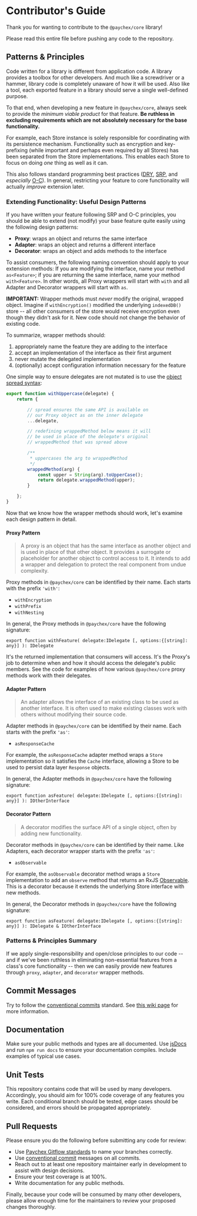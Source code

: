 # Contributor's Guide

Thank you for wanting to contribute to the `@paychex/core` library!

Please read this entire file before pushing any code to the repository.

## Patterns & Principles

Code written for a library is different from application code. A library provides a toolbox for other developers. And much like a screwdriver or a hammer, library code is completely unaware of how it will be used. Also like a tool, each exported feature in a library should serve a single well-defined purpose.

To that end, when developing a new feature in `@paychex/core`, always seek to provide the _minimum viable product_ for that feature. **Be ruthless in excluding requirements which are not absolutely necessary for the base functionality.**

For example, each Store instance is solely responsible for coordinating with its persistence mechanism. Functionality such as encryption and key-prefixing (while important and perhaps even required by all Stores) has been separated from the Store implementations. This enables each Store to focus on doing _one_ thing as well as it can.

This also follows standard programming best practices ([DRY](https://en.wikipedia.org/wiki/Don%27t_repeat_yourself), [SRP](https://en.wikipedia.org/wiki/Single_responsibility_principle), and _especially_ [O-C](https://en.wikipedia.org/wiki/Open%E2%80%93closed_principle)). In general, restricting your feature to core functionality will actually _improve_ extension later.

### Extending Functionality: Useful Design Patterns

If you have written your feature following SRP and O-C principles, you should be able to extend (not modify) your base feature quite easily using the following design patterns:

- **Proxy**: wraps an object and returns the same interface
- **Adapter**: wraps an object and returns a different interface
- **Decorator**: wraps an object and adds methods to the interface

To assist consumers, the following naming convention should apply to your extension methods: If you are modifying the interface, name your method `as<Feature>`; if you are returning the same interface, name your method `with<Feature>`. In other words, all Proxy wrappers will start with `with` and all Adapter and Decorator wrappers will start with `as`.

**IMPORTANT:** Wrapper methods must _never_ modify the original, wrapped object. Imagine if `withEncryption()` modified the underlying `indexedDB()` store -- all other consumers of the store would receive encryption even though they didn't ask for it. New code should not change the behavior of existing code.

To summarize, wrapper methods should:

1. appropriately name the feature they are adding to the interface
2. accept an implementation of the interface as their first argument
3. never mutate the delegated implementation
4. (optionally) accept configuration information necessary for the feature

One simple way to ensure delegates are not mutated is to use the [object spread syntax](https://developer.mozilla.org/en-US/docs/Web/JavaScript/Reference/Operators/Spread_syntax#Spread_in_object_literals):

```javascript
export function withUppercase(delegate) {
    return {

        // spread ensures the same API is available on
        // our Proxy object as on the inner delegate
        ...delegate,

        // redefining wrappedMethod below means it will
        // be used in place of the delegate's original
        // wrappedMethod that was spread above

        /**
         * uppercases the arg to wrappedMethod
         */
        wrappedMethod(arg) {
            const upper = String(arg).toUpperCase();
            return delegate.wrappedMethod(upper);
        }

    };
}
```

Now that we know how the wrapper methods should work, let's examine each design pattern in detail.

#### Proxy Pattern

> A proxy is an object that has the same interface as another object and is used in place of that other object. It provides a surrogate or placeholder for another object to control access to it. It intends to add a wrapper and delegation to protect the real component from undue complexity.

Proxy methods in `@paychex/core` can be identified by their name. Each starts with the prefix `'with'`:

- `withEncryption`
- `withPrefix`
- `withNesting`

In general, the Proxy methods in `@paychex/core` have the following signature:

```text
export function withFeature( delegate:IDelegate [, options:{[string]: any}] ): IDelegate
```

It's the returned implementation that consumers will access. It's the Proxy's job to determine when and how it should access the delegate's public members. See the code for examples of how various `@paychex/core` proxy methods work with their delegates.

#### Adapter Pattern

> An adapter allows the interface of an existing class to be used as another interface. It is often used to make existing classes work with others without modifying their source code.

Adapter methods in `@paychex/core` can be identified by their name. Each starts with the prefix `'as'`:

- `asResponseCache`

For example, the `asResponseCache` adapter method wraps a `Store` implementation so it satisfies the `Cache` interface, allowing a Store to be used to persist data layer `Response` objects.

In general, the Adapter methods in `@paychex/core` have the following signature:

```text
export function asFeature( delegate:IDelegate [, options:{[string]: any}] ): IOtherInterface
```

#### Decorator Pattern

> A decorator modifies the surface API of a single object, often by adding new functionality.

Decorator methods in `@paychex/core` can be identified by their name. Like Adapters, each decorator wrapper starts with the prefix `'as'`:

- `asObservable`

For example, the `asObservable` decorator method wraps a `Store` implementation to add an `observe` method that returns an RxJS [Observable](https://rxjs-dev.firebaseapp.com/api/index/class/Observable). This is a decorator because it extends the underlying Store interface with new methods.

In general, the Decorator methods in `@paychex/core` have the following signature:

```text
export function asFeature( delegate:IDelegate [, options:{[string]: any}] ): IDelegate & IOtherInterface
```

### Patterns & Principles Summary

If we apply single-responsibility and open/close principles to our code -- and if we've been ruthless in eliminating non-essential features from a class's core functionality -- then we can easily provide new features through `proxy`, `adapter`, and `decorator` wrapper methods.

## Commit Messages

Try to follow the [conventional commits](https://www.conventionalcommits.org/en/v1.0.0-beta.3/#summary) standard. See [this wiki page](https://wiki.paychex.com/display/ENTAPPS/Git+Commit+Standards) for more information.

## Documentation

Make sure your public methods and types are all documented. Use [jsDocs](http://usejsdoc.org/index.html) and run `npm run docs` to ensure your documentation compiles. Include examples of typical use cases.

## Unit Tests

This repository contains code that will be used by many developers. Accordingly, you should aim for 100% code coverage of any features you write. Each conditional branch should be tested, edge cases should be considered, and errors should be propagated appropriately.

## Pull Requests

Please ensure you do the following before submitting any code for review:

- Use [Paychex Gitflow standards](https://wiki.paychex.com/display/ENTAPPS/GitFlow+for+SSO) to name your branches correctly.
- Use [conventional commit](https://www.conventionalcommits.org/en/v1.0.0-beta.3/#summary) messages on all commits.
- Reach out to at least one repository maintainer early in development to assist with design decisions.
- Ensure your test coverage is at 100%.
- Write documentation for any public methods.

Finally, because your code will be consumed by many other developers, please allow enough time for the maintainers to review your proposed changes thoroughly.